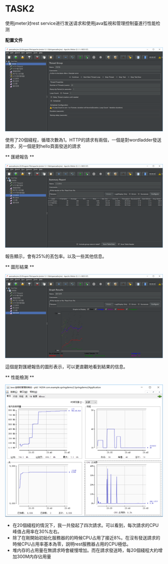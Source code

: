 # TASK2

使用jmeter对rest service进行发送请求和使用java監視和管理控制臺進行性能检测

**配置文件**


![markdown](1.png)

使用了20個綫程，循環次數為1。HTTP的請求有兩個，一個是對wordladder發送請求，另一個是對hello頁面發送的請求


** 匯總報告 **

![markdown](2.png)


報告顯示，會有25%的丟包率。以及一些其他信息。

** 圖形結果 **

![markdown](3.png)

這個是對匯總報告的圖形表示，可以更直觀地看到結果的信息。



** 性能檢測 **


![markdown](4.png)

- 在20個綫程的情況下，我一共發起了四次請求。可以看到，每次請求的CPU峰值占用率在30%左右。
- 除了在剛開始初始化服務器的的時候CPU占用了接近8%。在沒有發送請求的時候CPU占用率基本為零，説明rest服務器占用的CPU極低。
- 堆内存的占用量在無請求時會緩慢增加。而在請求發送時，每20個綫程大約增加300M内存佔用量
